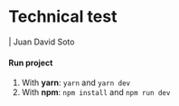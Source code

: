 # Technical test

| Juan David Soto

#### Run project

1. With **yarn**: `yarn` and `yarn dev`
1. With **npm**: `npm install` and `npm run dev`
